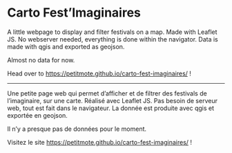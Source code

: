 # Carto Fest’Imaginaires

A little webpage to display and filter festivals on a map. Made with Leaflet JS. No webserver needed, everything is done within the navigator. Data is made with qgis and exported as geojson.

Almost no data for now.

Head over to https://petitmote.github.io/carto-fest-imaginaires/ !

---

Une petite page web qui permet d’afficher et de filtrer des festivals de l’imaginaire, sur une carte. Réalisé avec Leaflet JS. Pas besoin de serveur web, tout est fait dans le navigateur. La donnée est produite avec qgis et exportée en geojson.

Il n’y a presque pas de données pour le moment.

Visitez le site https://petitmote.github.io/carto-fest-imaginaires/ !
